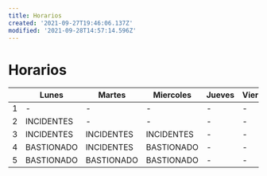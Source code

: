 ```yaml
---
title: Horarios
created: '2021-09-27T19:46:06.137Z'
modified: '2021-09-28T14:57:14.596Z'
---
```


# Horarios

|   | Lunes        | Martes        | Miercoles    | Jueves | Viernes |
|---|--------------|---------------|--------------|--------|---------|
| 1 | -            | -             | -            | -      | -       |
| 2 | INCIDENTES  | -             | -            | -      | -       |
| 3 | INCIDENTES  | INCIDENTES   | INCIDENTES  | -      | -       |
| 4 | BASTIONADO   | INCIDENTES    | BASTIONADO   | -      | -       |
| 5 | BASTIONADO   | BASTIONADO    | BASTIONADO   | -      | -       |


